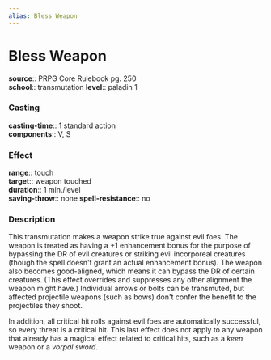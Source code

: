```yaml
---
alias: Bless Weapon
---
```


# Bless Weapon 

**source**:: PRPG Core Rulebook pg. 250  
**school**:: transmutation
**level**:: paladin 1

### Casting 

**casting-time**:: 1 standard action  
**components**:: V, S

### Effect 

**range**:: touch  
**target**:: weapon touched  
**duration**:: 1 min./level  
**saving-throw**:: none
**spell-resistance**:: no

### Description 

This transmutation makes a weapon strike true against evil foes. The weapon is treated as having a +1 enhancement bonus for the purpose of bypassing the DR of evil creatures or striking evil incorporeal creatures (though the spell doesn't grant an actual enhancement bonus). The weapon also becomes good-aligned, which means it can bypass the DR of certain creatures. (This effect overrides and suppresses any other alignment the weapon might have.) Individual arrows or bolts can be transmuted, but affected projectile weapons (such as bows) don't confer the benefit to the projectiles they shoot.  
  
In addition, all critical hit rolls against evil foes are automatically successful, so every threat is a critical hit. This last effect does not apply to any weapon that already has a magical effect related to critical hits, such as a *keen* weapon or a *vorpal sword*.
